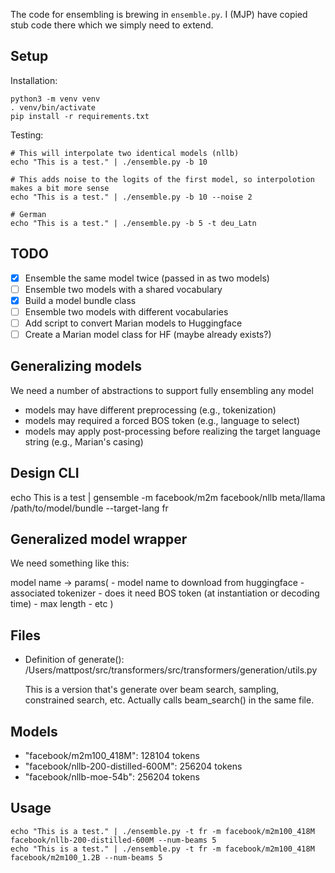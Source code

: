 The code for ensembling is brewing in `ensemble.py`.
I (MJP) have copied stub code there which we simply need to extend.

## Setup

Installation:

    python3 -m venv venv
    . venv/bin/activate
    pip install -r requirements.txt

Testing:

    # This will interpolate two identical models (nllb)
    echo "This is a test." | ./ensemble.py -b 10

    # This adds noise to the logits of the first model, so interpolotion makes a bit more sense
    echo "This is a test." | ./ensemble.py -b 10 --noise 2

    # German
    echo "This is a test." | ./ensemble.py -b 5 -t deu_Latn

## TODO
- [x] Ensemble the same model twice (passed in as two models)
- [ ] Ensemble two models with a shared vocabulary
- [x] Build a model bundle class
- [ ] Ensemble two models with different vocabularies
- [ ] Add script to convert Marian models to Huggingface
- [ ] Create a Marian model class for HF (maybe already exists?)

## Generalizing models

We need a number of abstractions to support fully ensembling any model

- models may have different preprocessing (e.g., tokenization)
- models may required a forced BOS token (e.g., language to select)
- models may apply post-processing before realizing the target language string (e.g., Marian's casing)

## Design CLI

echo This is a test | gensemble -m facebook/m2m facebook/nllb meta/llama /path/to/model/bundle --target-lang fr

## Generalized model wrapper

We need something like this:

model name -> params(
    - model name to download from huggingface
    - associated tokenizer
    - does it need BOS token (at instantiation or decoding time)
    - max length
    - etc
)

## Files

- Definition of generate(): /Users/mattpost/src/transformers/src/transformers/generation/utils.py

  This is a version that's generate over beam search, sampling, constrained search, etc.
  Actually calls beam_search() in the same file.

## Models

- "facebook/m2m100_418M": 128104 tokens
- "facebook/nllb-200-distilled-600M": 256204 tokens
- "facebook/nllb-moe-54b": 256204 tokens 

## Usage

    echo "This is a test." | ./ensemble.py -t fr -m facebook/m2m100_418M facebook/nllb-200-distilled-600M --num-beams 5
    echo "This is a test." | ./ensemble.py -t fr -m facebook/m2m100_418M facebook/m2m100_1.2B --num-beams 5

